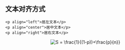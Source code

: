 
## 文本对齐方式   

```
<p align="left">居左文本</p>
<p align="center">居中文本</p>
<p align="right">居右文本</p>
```
<center><img align="center" src="https://latex.codecogs.com/gif.latex?S&space;=&space;\frac{1}{(1-p))&plus;\frac{p}{n}}" title="S = \frac{1}{(1-p))+\frac{p}{n}}" /></center>

